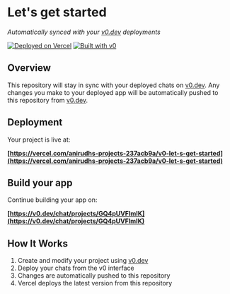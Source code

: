 # Let's get started

*Automatically synced with your [v0.dev](https://v0.dev) deployments*

[![Deployed on Vercel](https://img.shields.io/badge/Deployed%20on-Vercel-black?style=for-the-badge&logo=vercel)](https://vercel.com/anirudhs-projects-237acb9a/v0-let-s-get-started)
[![Built with v0](https://img.shields.io/badge/Built%20with-v0.dev-black?style=for-the-badge)](https://v0.dev/chat/projects/GQ4pUVFlmIK)

## Overview

This repository will stay in sync with your deployed chats on [v0.dev](https://v0.dev).
Any changes you make to your deployed app will be automatically pushed to this repository from [v0.dev](https://v0.dev).

## Deployment

Your project is live at:

**[https://vercel.com/anirudhs-projects-237acb9a/v0-let-s-get-started](https://vercel.com/anirudhs-projects-237acb9a/v0-let-s-get-started)**

## Build your app

Continue building your app on:

**[https://v0.dev/chat/projects/GQ4pUVFlmIK](https://v0.dev/chat/projects/GQ4pUVFlmIK)**

## How It Works

1. Create and modify your project using [v0.dev](https://v0.dev)
2. Deploy your chats from the v0 interface
3. Changes are automatically pushed to this repository
4. Vercel deploys the latest version from this repository
